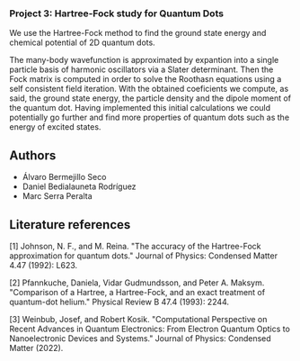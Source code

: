 ### Project 3: Hartree-Fock study for Quantum Dots 

We use the Hartree-Fock method to find the ground state energy and chemical potential of 2D quantum dots.

The many-body wavefunction is approximated by expantion into a single particle basis of harmonic oscillators via a Slater determinant. Then the Fock matrix is computed in order to solve the Roothasn equations using a self consistent field iteration. With the obtained coeficients we compute, as said, the ground state energy, the particle density and the dipole moment of the quantum dot. Having implemented this initial calculations we could potentially go further and find more properties of quantum dots such as the energy of excited states.


## Authors 
- Álvaro Bermejillo Seco
- Daniel Bedialauneta Rodríguez
- Marc Serra Peralta

## Literature references

[1] Johnson, N. F., and M. Reina. "The accuracy of the Hartree-Fock approximation for quantum dots." Journal of Physics: Condensed Matter 4.47 (1992): L623.

[2] Pfannkuche, Daniela, Vidar Gudmundsson, and Peter A. Maksym. "Comparison of a Hartree, a Hartree-Fock, and an exact treatment of quantum-dot helium." Physical Review B 47.4 (1993): 2244.

[3] Weinbub, Josef, and Robert Kosik. "Computational Perspective on Recent Advances in Quantum Electronics: From Electron Quantum Optics to Nanoelectronic Devices and Systems." Journal of Physics: Condensed Matter (2022).

